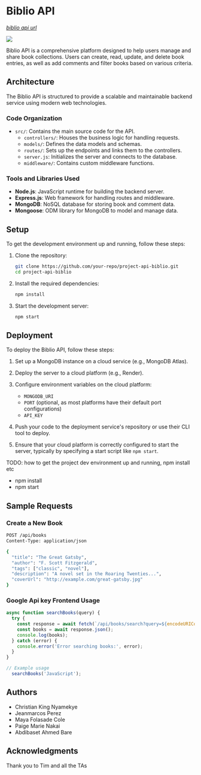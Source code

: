 # Biblio API

[*biblio api url*](https://project-api-biblio.onrender.com/)

![](https://images.unsplash.com/photo-1623282033815-40b05d96c903?q=80&w=1470&auto=format&fit=crop&ixlib=rb-4.0.3&ixid=M3wxMjA3fDB8MHxwaG90by1wYWdlfHx8fGVufDB8fHx8fA%3D%3D)


Biblio API is a comprehensive platform designed to help users manage and share book collections. Users can create, read, update, and delete book entries, as well as add comments and filter books based on various criteria.

## Architecture

The Biblio API is structured to provide a scalable and maintainable backend service using modern web technologies.

### Code Organization

- `src/`: Contains the main source code for the API.
  - `controllers/`: Houses the business logic for handling requests.
  - `models/`: Defines the data models and schemas.
  - `routes/`: Sets up the endpoints and links them to the controllers.
  - `server.js`: Initializes the server and connects to the database.
  - `middleware/`: Contains custom middleware functions.

### Tools and Libraries Used

- **Node.js**: JavaScript runtime for building the backend server.
- **Express.js**: Web framework for handling routes and middleware.
- **MongoDB**: NoSQL database for storing book and comment data.
- **Mongoose**: ODM library for MongoDB to model and manage data.

## Setup

To get the development environment up and running, follow these steps:

1. Clone the repository:
    ```sh
    git clone https://github.com/your-repo/project-api-biblio.git
    cd project-api-biblio
    ```

2. Install the required dependencies:
    ```sh
    npm install
    ```

3. Start the development server:
    ```sh
    npm start
    ```
## Deployment

To deploy the Biblio API, follow these steps:

1. Set up a MongoDB instance on a cloud service (e.g., MongoDB Atlas).
2. Deploy the server to a cloud platform (e.g., Render).
3. Configure environment variables on the cloud platform:
    - `MONGODB_URI`
    - `PORT` (optional, as most platforms have their default port configurations)
    - `API_KEY`

4. Push your code to the deployment service's repository or use their CLI tool to deploy.

5. Ensure that your cloud platform is correctly configured to start the server, typically by specifying a start script like `npm start`.


TODO: how to get the project dev environment up and running, npm install etc
* npm install
* npm start


## Sample Requests

### Create a New Book
```sh
POST /api/books
Content-Type: application/json

{
  "title": "The Great Gatsby",
  "author": "F. Scott Fitzgerald",
  "tags": ["classic", "novel"],
  "description": "A novel set in the Roaring Twenties...",
  "coverUrl": "http://example.com/great-gatsby.jpg"
}
```

### Google Api key Frontend Usage
```javascript
async function searchBooks(query) {
  try {
    const response = await fetch(`/api/books/search?query=${encodeURIComponent(query)}`);
    const books = await response.json();
    console.log(books);
  } catch (error) {
    console.error('Error searching books:', error);
  }
}

// Example usage
  searchBooks('JavaScript');
```

## Authors
* Christian King Nyamekye
* Jeanmarcos Perez
* Maya Folasade Cole
* Paige Marie Nakai
* Abdibaset Ahmed Bare

## Acknowledgments
Thank you to Tim and all the TAs
